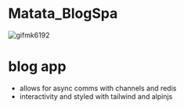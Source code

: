 # Matata_BlogSpa

![gifmk6192](https://user-images.githubusercontent.com/95537935/209237827-fd455445-7907-4133-8403-6d621be05f97.gif)


# blog app 
- allows for async comms with channels and redis
- interactivity and styled with tailwind and alpinjs
